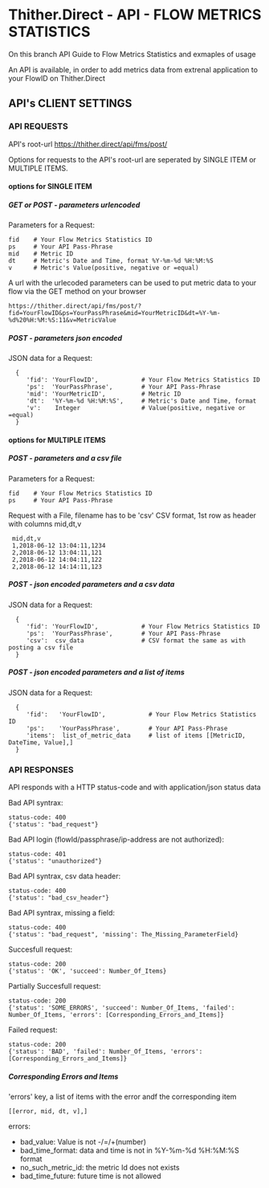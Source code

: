 # Thither.Direct - API - FLOW METRICS STATISTICS 
On this branch API Guide to Flow Metrics Statistics and exmaples of usage 

An API is available, in order to add metrics data from extrenal application to your FlowID on Thither.Direct

## API's CLIENT SETTINGS

### API REQUESTS
API's root-url https://thither.direct/api/fms/post/

Options for requests to the API's root-url are seperated by SINGLE ITEM or MULTIPLE ITEMS.

#### options for SINGLE ITEM 

##### GET or POST - parameters urlencoded 
  
  Parameters for a Request:

    fid    # Your Flow Metrics Statistics ID
    ps     # Your API Pass-Phrase
    mid    # Metric ID
    dt     # Metric's Date and Time, format %Y-%m-%d %H:%M:%S
    v      # Metric's Value(positive, negative or =equal)
    
A url with the urlecoded parameters can be used to put metric data to your flow via the GET method on your browser

    https://thither.direct/api/fms/post/?fid=YourFlowID&ps=YourPassPhrase&mid=YourMetricID&dt=%Y-%m-%d%20%H:%M:%S:11&v=MetricValue

##### POST - parameters json encoded
  
  JSON data for a Request:
  
      {
         'fid': 'YourFlowID',            # Your Flow Metrics Statistics ID
         'ps':  'YourPassPhrase',        # Your API Pass-Phrase
         'mid': 'YourMetricID',          # Metric ID
         'dt':  '%Y-%m-%d %H:%M:%S',     # Metric's Date and Time, format 
         'v':    Integer                 # Value(positive, negative or =equal)
      }
    
    
#### options for MULTIPLE ITEMS

##### POST - parameters and a csv file

  Parameters for a Request:

    fid    # Your Flow Metrics Statistics ID
    ps     # Your API Pass-Phrase

  Request with a File, filename has to be 'csv'
  CSV format, 1st row as header with columns mid,dt,v
     
     mid,dt,v
     1,2018-06-12 13:04:11,1234
     2,2018-06-12 13:04:11,121
     2,2018-06-12 14:04:11,122
     2,2018-06-12 14:14:11,123

##### POST -  json encoded parameters and a csv data 
  
  JSON data for a Request:
  
      {
         'fid': 'YourFlowID',            # Your Flow Metrics Statistics ID
         'ps':  'YourPassPhrase',        # Your API Pass-Phrase
         'csv':  csv_data                # CSV format the same as with posting a csv file
      }

##### POST -  json encoded parameters and a list of items
  
  JSON data for a Request:
  
      {
         'fid':   'YourFlowID',            # Your Flow Metrics Statistics ID
         'ps':    'YourPassPhrase',        # Your API Pass-Phrase
         'items':  list_of_metric_data     # list of items [[MetricID, DateTime, Value],]
      }



### API RESPONSES
API responds with a HTTP status-code and with application/json status data

Bad API syntrax:

    status-code: 400
    {'status': "bad_request"}
    
Bad API login (flowId/passphrase/ip-address are not authorized):

    status-code: 401
    {'status': "unauthorized"}
    
Bad API syntrax, csv data header:

    status-code: 400
    {'status': "bad_csv_header"}
    
Bad API syntrax, missing a field:

    status-code: 400
    {'status': "bad_request", 'missing': The_Missing_ParameterField}
   
Succesfull request:

    status-code: 200
    {'status': 'OK', 'succeed': Number_Of_Items}
        
Partially Succesfull request:

    status-code: 200
    {'status': 'SOME_ERRORS', 'succeed': Number_Of_Items, 'failed': Number_Of_Items, 'errors': [Corresponding_Errors_and_Items]}
   
Failed request:

    status-code: 200
    {'status': 'BAD', 'failed': Number_Of_Items, 'errors': [Corresponding_Errors_and_Items]}
    
##### Corresponding Errors and Items
'errors' key, a list of items with the error andf the corresponding item

    [[error, mid, dt, v],]

errors: 
+ bad_value:           Value is not -/=/+(number)
+ bad_time_format:     data and time is not in %Y-%m-%d %H:%M:%S format
+ no_such_metric_id:   the metric Id does not exists
+ bad_time_future:     future time is not allowed




  
  
  
